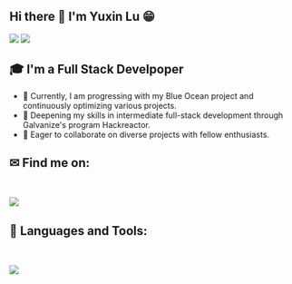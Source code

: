 ## Hi there 👋 I'm Yuxin Lu 😁 
<div>
<img src="https://visitor-badge.laobi.icu/badge?page_id=LukeLarson2.LukeLarson2"/> <span><img src="https://img.shields.io/github/followers/LukeLarson2?label=Followers&logo=Github"/></span>
</div>

## 🎓 I'm a Full Stack Develpoper

- 🚀 Currently, I am progressing with my Blue Ocean project and continuously optimizing various projects. 
- 🌿 Deepening my skills in intermediate full-stack development through Galvanize's program Hackreactor.
- 🤝 Eager to collaborate on diverse projects with fellow enthusiasts.

## ✉ Find me on:
<br />
<p align="left">
 <a href="mailto:yuxinlu0324@gmail.com"> 
  <img src='https://img.shields.io/badge/Gmail-D14836?style=for-the-badge&logo=gmail&logoColor=white' align='left' />
 </a>
</p>
<br />

## 🧰 Languages and Tools:
<br />
<p align="left">
  <a href="https://skillicons.dev">
    <img src="https://skillicons.dev/icons?i=js,python,mysql,mongodb,django,react,nextjs,nodejs,aws,css,jquery,express,babel,jest,vscode,bash,git,github,blender,ai,mongodb,postgres,postman,jquery,regex,html,replit,supabase,sequelize,webpack" />
  </a>
</p>

